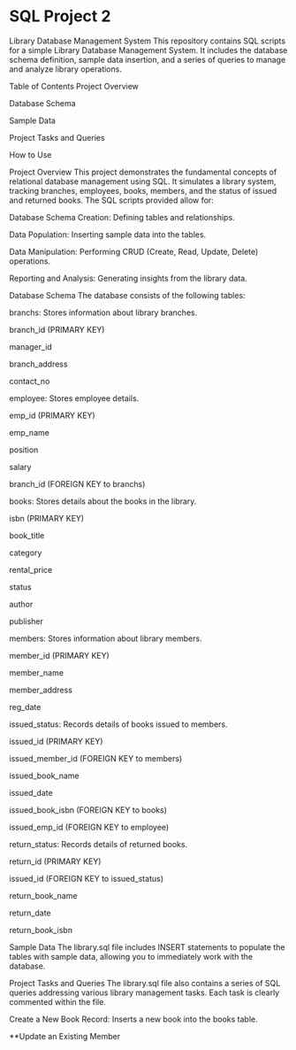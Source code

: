 # SQL Project 2
Library Database Management System
This repository contains SQL scripts for a simple Library Database Management System. It includes the database schema definition, sample data insertion, and a series of queries to manage and analyze library operations.

Table of Contents
Project Overview

Database Schema

Sample Data

Project Tasks and Queries

How to Use

Project Overview
This project demonstrates the fundamental concepts of relational database management using SQL. It simulates a library system, tracking branches, employees, books, members, and the status of issued and returned books. The SQL scripts provided allow for:

Database Schema Creation: Defining tables and relationships.

Data Population: Inserting sample data into the tables.

Data Manipulation: Performing CRUD (Create, Read, Update, Delete) operations.

Reporting and Analysis: Generating insights from the library data.

Database Schema
The database consists of the following tables:

branchs: Stores information about library branches.

branch_id (PRIMARY KEY)

manager_id

branch_address

contact_no

employee: Stores employee details.

emp_id (PRIMARY KEY)

emp_name

position

salary

branch_id (FOREIGN KEY to branchs)

books: Stores details about the books in the library.

isbn (PRIMARY KEY)

book_title

category

rental_price

status

author

publisher

members: Stores information about library members.

member_id (PRIMARY KEY)

member_name

member_address

reg_date

issued_status: Records details of books issued to members.

issued_id (PRIMARY KEY)

issued_member_id (FOREIGN KEY to members)

issued_book_name

issued_date

issued_book_isbn (FOREIGN KEY to books)

issued_emp_id (FOREIGN KEY to employee)

return_status: Records details of returned books.

return_id (PRIMARY KEY)

issued_id (FOREIGN KEY to issued_status)

return_book_name

return_date

return_book_isbn

Sample Data
The library.sql file includes INSERT statements to populate the tables with sample data, allowing you to immediately work with the database.

Project Tasks and Queries
The library.sql file also contains a series of SQL queries addressing various library management tasks. Each task is clearly commented within the file.

Create a New Book Record: Inserts a new book into the books table.

**Update an Existing Member
